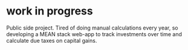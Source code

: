 # work in progress

Public side project.
Tired of doing manual calculations every year, so developing a MEAN stack web-app to track investments over time and calculate due taxes on capital gains.
